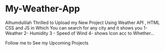 # My-Weather-App

Alhumdulilah Thrilled to Upload my New Project Using Weather API , HTML CSS and JS in Which You can search for any city and it shows you
1- Weather 
2- Humidity
3 - Speed of Wind 
4- shows Icon acc to Whether... 

Follow me to See my Upcoming Projects
